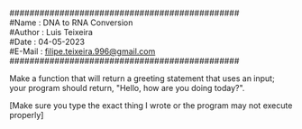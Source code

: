 ##############################################  
#Name   : DNA to RNA Conversion  
#Author : Luis Teixeira  
#Date   : 04-05-2023  
#E-Mail : filipe.teixeira.996@gmail.com  
############################################## 

Make a function that will return a greeting statement that uses an input; your program should return, "Hello, <name> how are you doing today?".

[Make sure you type the exact thing I wrote or the program may not execute properly]